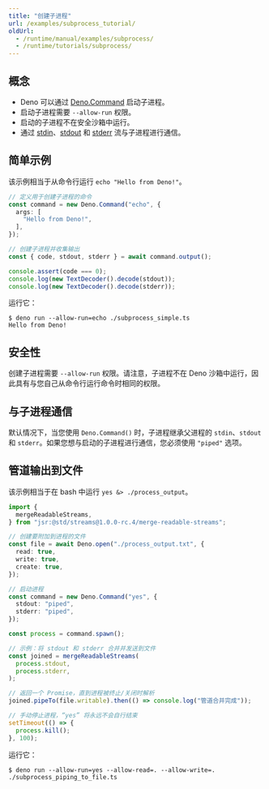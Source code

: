 ```yaml
---
title: "创建子进程"
url: /examples/subprocess_tutorial/
oldUrl:
  - /runtime/manual/examples/subprocess/
  - /runtime/tutorials/subprocess/
---
```


## 概念

- Deno 可以通过 [Deno.Command](https://docs.deno.com/api/deno/~/Deno.Command) 启动子进程。
- 启动子进程需要 `--allow-run` 权限。
- 启动的子进程不在安全沙箱中运行。
- 通过 [stdin](https://docs.deno.com/api/deno/~/Deno.stdin)、[stdout](https://docs.deno.com/api/deno/~/Deno.stdout) 和 [stderr](https://docs.deno.com/api/deno/~/Deno.stderr) 流与子进程进行通信。

## 简单示例

该示例相当于从命令行运行 `echo "Hello from Deno!"`。

```ts title="subprocess_simple.ts"
// 定义用于创建子进程的命令
const command = new Deno.Command("echo", {
  args: [
    "Hello from Deno!",
  ],
});

// 创建子进程并收集输出
const { code, stdout, stderr } = await command.output();

console.assert(code === 0);
console.log(new TextDecoder().decode(stdout));
console.log(new TextDecoder().decode(stderr));
```

运行它：

```shell
$ deno run --allow-run=echo ./subprocess_simple.ts
Hello from Deno!
```

## 安全性

创建子进程需要 `--allow-run` 权限。请注意，子进程不在 Deno 沙箱中运行，因此具有与您自己从命令行运行命令时相同的权限。

## 与子进程通信

默认情况下，当您使用 `Deno.Command()` 时，子进程继承父进程的 `stdin`、`stdout` 和 `stderr`。如果您想与启动的子进程进行通信，您必须使用 `"piped"` 选项。

## 管道输出到文件

该示例相当于在 bash 中运行 `yes &> ./process_output`。

```ts title="subprocess_piping_to_files.ts"
import {
  mergeReadableStreams,
} from "jsr:@std/streams@1.0.0-rc.4/merge-readable-streams";

// 创建要附加到进程的文件
const file = await Deno.open("./process_output.txt", {
  read: true,
  write: true,
  create: true,
});

// 启动进程
const command = new Deno.Command("yes", {
  stdout: "piped",
  stderr: "piped",
});

const process = command.spawn();

// 示例：将 stdout 和 stderr 合并并发送到文件
const joined = mergeReadableStreams(
  process.stdout,
  process.stderr,
);

// 返回一个 Promise，直到进程被终止/关闭时解析
joined.pipeTo(file.writable).then(() => console.log("管道合并完成"));

// 手动停止进程，“yes” 将永远不会自行结束
setTimeout(() => {
  process.kill();
}, 100);
```

运行它：

```shell
$ deno run --allow-run=yes --allow-read=. --allow-write=. ./subprocess_piping_to_file.ts
```